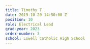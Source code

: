 ```yaml
---
title: Timothy T.
date: 2019-10-20 14:50:00 Z
position: 10
role: Electrical Lead
grad-year: 2023
order-number: 3
school: Lowell Catholic High School
---
```



